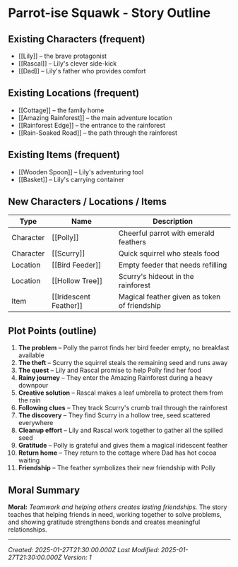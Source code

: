 # Parrot-ise Squawk - Story Outline

## Existing Characters (frequent)
- [[Lily]] – the brave protagonist
- [[Rascal]] – Lily's clever side-kick
- [[Dad]] – Lily's father who provides comfort

## Existing Locations (frequent)
- [[Cottage]] – the family home
- [[Amazing Rainforest]] – the main adventure location
- [[Rainforest Edge]] – the entrance to the rainforest
- [[Rain-Soaked Road]] – the path through the rainforest

## Existing Items (frequent)
- [[Wooden Spoon]] – Lily's adventuring tool
- [[Basket]] – Lily's carrying container

## New Characters / Locations / Items

| Type      | Name                      | Description                                                  |
| --------- | ------------------------- | ------------------------------------------------------------ |
| Character | [[Polly]]                 | Cheerful parrot with emerald feathers                       |
| Character | [[Scurry]]                | Quick squirrel who steals food                              |
| Location  | [[Bird Feeder]]           | Empty feeder that needs refilling                           |
| Location  | [[Hollow Tree]]           | Scurry's hideout in the rainforest                          |
| Item      | [[Iridescent Feather]]    | Magical feather given as token of friendship                |

## Plot Points (outline)
1. **The problem** – Polly the parrot finds her bird feeder empty, no breakfast available
2. **The theft** – Scurry the squirrel steals the remaining seed and runs away
3. **The quest** – Lily and Rascal promise to help Polly find her food
4. **Rainy journey** – They enter the Amazing Rainforest during a heavy downpour
5. **Creative solution** – Rascal makes a leaf umbrella to protect them from the rain
6. **Following clues** – They track Scurry's crumb trail through the rainforest
7. **The discovery** – They find Scurry in a hollow tree, seed scattered everywhere
8. **Cleanup effort** – Lily and Rascal work together to gather all the spilled seed
9. **Gratitude** – Polly is grateful and gives them a magical iridescent feather
10. **Return home** – They return to the cottage where Dad has hot cocoa waiting
11. **Friendship** – The feather symbolizes their new friendship with Polly

## Moral Summary
**Moral:** *Teamwork and helping others creates lasting friendships.*
The story teaches that helping friends in need, working together to solve problems, and showing gratitude strengthens bonds and creates meaningful relationships.

---
*Created: 2025-01-27T21:30:00.000Z*
*Last Modified: 2025-01-27T21:30:00.000Z*
*Version: 1*

